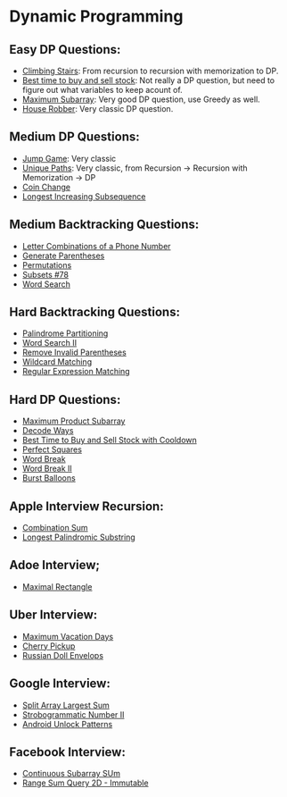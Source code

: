 # Dynamic Programming

## Easy DP Questions:

+ [Climbing Stairs](./Solution/ClimbingStairs.md): From recursion to recursion with memorization to DP.
+ [Best time to buy and sell stock](./Solution/BuySellStock.md): Not really a DP question, but need to figure out what variables to keep acount of.
+ [Maximum Subarray](./Solution/MaximumSubarray.md): Very good DP question, use Greedy as well.
+ [House Robber](./Solution/HouseRobber.md): Very classic DP question.

## Medium DP Questions:

+ [Jump Game](./Solution/JumpGame.md): Very classic
+ [Unique Paths](./Solution/UniquePath.md): Very classic, from Recursion -> Recursion with Memorization -> DP
+ [Coin Change]()
+ [Longest Increasing Subsequence]()

## Medium Backtracking Questions:

+ [Letter Combinations of a Phone Number]()
+ [Generate Parentheses]()
+ [Permutations]()
+ [Subsets #78]()
+ [Word Search]()

## Hard Backtracking Questions:

+ [Palindrome Partitioning]()
+ [Word Search II]()
+ [Remove Invalid Parentheses]()
+ [Wildcard Matching]()
+ [Regular Expression Matching]()

## Hard DP Questions:

+ [Maximum Product Subarray]()
+ [Decode Ways]()
+ [Best Time to Buy and Sell Stock with Cooldown]()
+ [Perfect Squares]()
+ [Word Break]()
+ [Word Break II]()
+ [Burst Balloons]()


## Apple Interview Recursion:

+ [Combination Sum]()
+ [Longest Palindromic Substring]()

## Adoe Interview;

+ [Maximal Rectangle]()
  
## Uber Interview:

+ [Maximum Vacation Days]()
+ [Cherry Pickup]()
+ [Russian Doll Envelops]()

## Google Interview:

+ [Split Array Largest Sum]()
+ [Strobogrammatic Number II]()
+ [Android Unlock Patterns]()

## Facebook Interview:

+ [Continuous Subarray SUm]()
+ [Range Sum Query 2D - Immutable]()